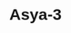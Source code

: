 # Asya-3
<!DOCTYPE html>
<html lang="tr">
<head>
  <meta charset="UTF-8" />
  <title>Asya Ülkeleri Etkileşimli Harita</title>
  <style>
    body { margin: 0; overflow: hidden; font-family: sans-serif; }
    #infoBox {
      position: absolute;
      top: 10px;
      left: 10px;
      background: rgba(255,255,255,0.9);
      padding: 15px;
      border-radius: 8px;
      max-width: 300px;
      display: none;
    }
    h2 { margin-top: 0; }
  </style>
</head>
<body>
  <div id="infoBox">
    <h2 id="countryName"></h2>
    <p><strong>Kuruluş:</strong> <span id="founding"></span></p>
    <p><strong>Başkent:</strong> <span id="capital"></span></p>
    <p><strong>Nüfus:</strong> <span id="population"></span></p>
    <p><strong>İklim:</strong> <span id="climate"></span></p>
    <p><strong>Yer Altı Kaynakları:</strong> <span id="resources"></span></p>
    <p><strong>Tarihi ve Doğal Yerler:</strong> <span id="landmarks"></span></p>
  </div>

  <!-- Globe.gl ve gerekli kütüphaneler -->
  <script src="https://unpkg.com/three@0.152.2/build/three.min.js"></script>
  <script src="https://unpkg.com/globe.gl"></script>
  <script src="https://unpkg.com/topojson@3"></script>

  <script>
    const countriesData = {
      "China": {
        founding: "1 Ekim 1949",
        capital: "Pekin",
        population: "1.4 milyar",
        climate: "Karasal, Muson",
        resources: "Kömür, demir, nadir elementler",
        landmarks: "Çin Seddi, Yasak Şehir"
      },
      "India": {
        founding: "15 Ağustos 1947",
        capital: "Yeni Delhi",
        population: "1.4 milyar",
        climate: "Tropikal, muson",
        resources: "Kömür, demir cevheri, boksit",
        landmarks: "Tac Mahal, Ganj Nehri"
      },
      "Japan": {
        founding: "11 Şubat M.Ö. 660",
        capital: "Tokyo",
        population: "125 milyon",
        climate: "Ilıman",
        resources: "Balık, nadir mineraller (ithalat ağırlıklı)",
        landmarks: "Fuji Dağı, Kyoto Tapınakları"
      }
    };

    const world = Globe()
      (document.body)
      .globeImageUrl('//unpkg.com/three-globe/example/img/earth-dark.jpg')
      .bumpImageUrl('//unpkg.com/three-globe/example/img/earth-topology.png')
      .backgroundColor('#000')
      .pointOfView({ lat: 30, lng: 90, altitude: 2.5 }, 4000);

    fetch('https://unpkg.com/world-atlas@1/world/110m.json')
      .then(res => res.json())
      .then(worldData => {
        const countries = topojson.feature(worldData, worldData.objects.countries).features;

        // Sadece Çin, Hindistan ve Japonya'yı filtrele
        const targetCountries = countries.filter(d =>
          ["China", "India", "Japan"].includes(d.properties.name)
        );

        world
          .polygonsData(targetCountries)
          .polygonAltitude(0.06)
          .polygonCapColor(d => {
            switch (d.properties.name) {
              case "China": return "rgba(255, 0, 0, 0.8)";
              case "India": return "rgba(0, 255, 0, 0.8)";
              case "Japan": return "rgba(0, 0, 255, 0.8)";
              default: return "rgba(200, 200, 200, 0.8)";
            }
          })
          .polygonSideColor(() => 'rgba(0, 100, 0, 0.15)')
          .polygonStrokeColor(() => '#111')
          .onPolygonClick((polygon) => {
            const countryName = polygon.properties.name;
            if (countriesData[countryName]) {
              document.getElementById('infoBox').style.display = 'block';
              document.getElementById('countryName').textContent = countryName;
              document.getElementById('founding').textContent = countriesData[countryName].founding;
              document.getElementById('capital').textContent = countriesData[countryName].capital;
              document.getElementById('population').textContent = countriesData[countryName].population;
              document.getElementById('climate').textContent = countriesData[countryName].climate;
              document.getElementById('resources').textContent = countriesData[countryName].resources;
              document.getElementById('landmarks').textContent = countriesData[countryName].landmarks;
            }
          });

        // Ülke isimlerini etiket olarak ekle
        const labels = targetCountries.map(d => ({
          lat: d.properties.latitude || 0,
          lng: d.properties.longitude || 0,
          text: d.properties.name
        }));

        world.labelsData(labels)
          .labelLat(d => d.lat)
          .labelLng(d => d.lng)
          .labelText(d => d.text)
          .labelSize(1.5)
          .labelColor(() => 'white')
          .labelResolution(2);
      });
  </script>
</body>
</html>
